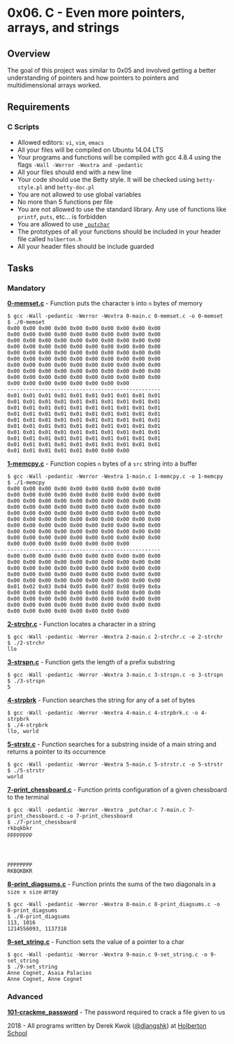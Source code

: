 # 0x06. C - Even more pointers, arrays, and strings

## Overview
The goal of this project was similar to 0x05 and involved getting a better understanding of pointers and how pointers to pointers and multidimensional arrays worked.

## Requirements
### C Scripts
* Allowed editors: `vi`, `vim`, `emacs`
* All your files will be compiled on Ubuntu 14.04 LTS
* Your programs and functions will be compiled with gcc 4.8.4 using the flags `-Wall -Werror -Wextra and -pedantic`
* All your files should end with a new line
* Your code should use the Betty style. It will be checked using `betty-style.pl` and `betty-doc.pl`
* You are not allowed to use global variables
* No more than 5 functions per file
* You are not allowed to use the standard library. Any use of functions like `printf`, `puts`, etc… is forbidden
* You are allowed to use [`_putchar`](https://github.com/holbertonschool/_putchar.c/blob/master/_putchar.c)
* The prototypes of all your functions should be included in your header file called `holberton.h`
* All your header files should be include guarded

## Tasks
### Mandatory
**[0-memset.c](0-memset.c)** - Function puts the character ```b``` into ```n``` bytes of memory
```
$ gcc -Wall -pedantic -Werror -Wextra 0-main.c 0-memset.c -o 0-memset
$ ./0-memset 
0x00 0x00 0x00 0x00 0x00 0x00 0x00 0x00 0x00 0x00
0x00 0x00 0x00 0x00 0x00 0x00 0x00 0x00 0x00 0x00
0x00 0x00 0x00 0x00 0x00 0x00 0x00 0x00 0x00 0x00
0x00 0x00 0x00 0x00 0x00 0x00 0x00 0x00 0x00 0x00
0x00 0x00 0x00 0x00 0x00 0x00 0x00 0x00 0x00 0x00
0x00 0x00 0x00 0x00 0x00 0x00 0x00 0x00 0x00 0x00
0x00 0x00 0x00 0x00 0x00 0x00 0x00 0x00 0x00 0x00
0x00 0x00 0x00 0x00 0x00 0x00 0x00 0x00 0x00 0x00
0x00 0x00 0x00 0x00 0x00 0x00 0x00 0x00 0x00 0x00
0x00 0x00 0x00 0x00 0x00 0x00 0x00 0x00
-------------------------------------------------
0x01 0x01 0x01 0x01 0x01 0x01 0x01 0x01 0x01 0x01
0x01 0x01 0x01 0x01 0x01 0x01 0x01 0x01 0x01 0x01
0x01 0x01 0x01 0x01 0x01 0x01 0x01 0x01 0x01 0x01
0x01 0x01 0x01 0x01 0x01 0x01 0x01 0x01 0x01 0x01
0x01 0x01 0x01 0x01 0x01 0x01 0x01 0x01 0x01 0x01
0x01 0x01 0x01 0x01 0x01 0x01 0x01 0x01 0x01 0x01
0x01 0x01 0x01 0x01 0x01 0x01 0x01 0x01 0x01 0x01
0x01 0x01 0x01 0x01 0x01 0x01 0x01 0x01 0x01 0x01
0x01 0x01 0x01 0x01 0x01 0x01 0x01 0x01 0x01 0x01
0x01 0x01 0x01 0x01 0x01 0x00 0x00 0x00
```

**[1-memcpy.c](1-memcpy.c)** - Function copies ```n``` bytes of a ```src``` string into a buffer
```
$ gcc -Wall -pedantic -Werror -Wextra 1-main.c 1-memcpy.c -o 1-memcpy
$ ./1-memcpy 
0x00 0x00 0x00 0x00 0x00 0x00 0x00 0x00 0x00 0x00
0x00 0x00 0x00 0x00 0x00 0x00 0x00 0x00 0x00 0x00
0x00 0x00 0x00 0x00 0x00 0x00 0x00 0x00 0x00 0x00
0x00 0x00 0x00 0x00 0x00 0x00 0x00 0x00 0x00 0x00
0x00 0x00 0x00 0x00 0x00 0x00 0x00 0x00 0x00 0x00
0x00 0x00 0x00 0x00 0x00 0x00 0x00 0x00 0x00 0x00
0x00 0x00 0x00 0x00 0x00 0x00 0x00 0x00 0x00 0x00
0x00 0x00 0x00 0x00 0x00 0x00 0x00 0x00 0x00 0x00
0x00 0x00 0x00 0x00 0x00 0x00 0x00 0x00 0x00 0x00
0x00 0x00 0x00 0x00 0x00 0x00 0x00 0x00
-------------------------------------------------
0x00 0x00 0x00 0x00 0x00 0x00 0x00 0x00 0x00 0x00
0x00 0x00 0x00 0x00 0x00 0x00 0x00 0x00 0x00 0x00
0x00 0x00 0x00 0x00 0x00 0x00 0x00 0x00 0x00 0x00
0x00 0x00 0x00 0x00 0x00 0x00 0x00 0x00 0x00 0x00
0x00 0x00 0x00 0x00 0x00 0x00 0x00 0x00 0x00 0x00
0x01 0x02 0x03 0x04 0x05 0x06 0x07 0x08 0x09 0x0a
0x00 0x00 0x00 0x00 0x00 0x00 0x00 0x00 0x00 0x00
0x00 0x00 0x00 0x00 0x00 0x00 0x00 0x00 0x00 0x00
0x00 0x00 0x00 0x00 0x00 0x00 0x00 0x00 0x00 0x00
0x00 0x00 0x00 0x00 0x00 0x00 0x00 0x00
```

**[2-strchr.c](2-strchr.c)** - Function locates a character in a string
```
$ gcc -Wall -pedantic -Werror -Wextra 2-main.c 2-strchr.c -o 2-strchr
$ ./2-strchr 
llo
```

**[3-strspn.c](3-strspn.c)** - Function gets the length of a prefix substring
```
$ gcc -Wall -pedantic -Werror -Wextra 3-main.c 3-strspn.c -o 3-strspn
$ ./3-strspn 
5
```

**[4-strpbrk](4-strpbrk)** - Function searches the string for any of a set of bytes
```
$ gcc -Wall -pedantic -Werror -Wextra 4-main.c 4-strpbrk.c -o 4-strpbrk
$ ./4-strpbrk 
llo, world
```

**[5-strstr.c](5-strstr.c)** - Function searches for a substring inside of a main string and returns a pointer to its occurrence
```
$ gcc -Wall -pedantic -Werror -Wextra 5-main.c 5-strstr.c -o 5-strstr
$ ./5-strstr 
world
```

**[7-print_chessboard.c](7-print_chessboard.c)** - Function prints configuration of a given chessboard to the terminal
```
$ gcc -Wall -pedantic -Werror -Wextra _putchar.c 7-main.c 7-print_chessboard.c -o 7-print_chessboard
$ ./7-print_chessboard 
rkbqkbkr
pppppppp




PPPPPPPP
RKBQKBKR
```

**[8-print_diagsums.c](8-print_diagsums.c)** - Function prints the sums of the two diagonals in a ```size x size``` array
```
$ gcc -Wall -pedantic -Werror -Wextra 8-main.c 8-print_diagsums.c -o 8-print_diagsums
$ ./8-print_diagsums 
113, 1016
1214556093, 1137318
```

**[9-set_string.c](9-set_string.c)** - Function sets the value of a pointer to a char
```
$ gcc -Wall -pedantic -Werror -Wextra 9-main.c 9-set_string.c -o 9-set_string
$ ./9-set_string 
Anne Cognet, Asaia Palacios
Anne Cognet, Anne Cognet
```

### Advanced
**[101-crackme_password](101-crackme_password)** - The password required to crack a file given to us


2018 - All programs written by Derek Kwok ([@dlangshk](https://twitter.com/dlangshk)) at [Holberton School](https://www.holbertonschool.com/)
